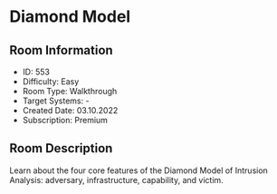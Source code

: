 ﻿# Diamond Model

## Room Information
- ID: 553
- Difficulty: Easy
- Room Type: Walkthrough
- Target Systems: -
- Created Date: 03.10.2022
- Subscription: Premium

## Room Description
Learn about the four core features of the Diamond Model of Intrusion Analysis: adversary, infrastructure, capability, and victim.
